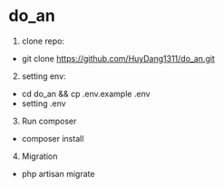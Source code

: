 # do_an
1. clone repo:
  - git clone https://github.com/HuyDang1311/do_an.git
2. setting env:
  - cd do_an && cp .env.example .env
  - setting .env
3. Run composer
  - composer install
4. Migration
  - php artisan migrate
